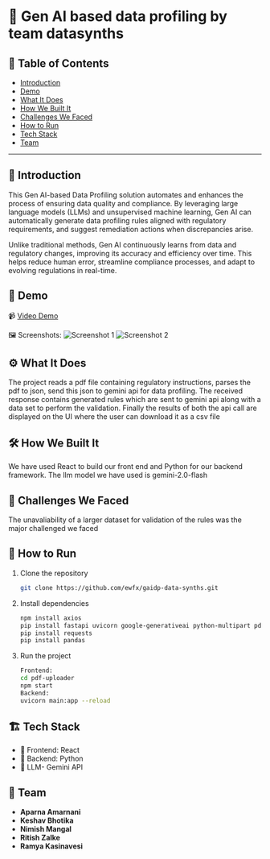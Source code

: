 # 🚀 Gen AI based data profiling by team datasynths

## 📌 Table of Contents
- [Introduction](#introduction)
- [Demo](#demo)
- [What It Does](#what-it-does)
- [How We Built It](#how-we-built-it)
- [Challenges We Faced](#challenges-we-faced)
- [How to Run](#how-to-run)
- [Tech Stack](#tech-stack)
- [Team](#team)

---

## 🎯 Introduction
This Gen AI-based Data Profiling solution automates and enhances the process of ensuring data quality and compliance. By leveraging large language models (LLMs) and unsupervised machine learning, Gen AI can automatically generate data profiling rules aligned with regulatory requirements, and suggest remediation actions when discrepancies arise.

Unlike traditional methods, Gen AI continuously learns from data and regulatory changes, improving its accuracy and efficiency over time. This helps reduce human error, streamline compliance processes, and adapt to evolving regulations in real-time.

## 🎥 Demo
📹 [Video Demo](https://github.com/ewfx/gaidp-data-synths/blob/main/artifacts/demo/demo_video.mp4)

🖼️ Screenshots:
![Screenshot 1]((https://github.com/ewfx/gaidp-data-synths/blob/main/artifacts/demo/Screenshot%202025-03-26%20132503.png))
![Screenshot 2]((https://github.com/ewfx/gaidp-data-synths/blob/main/artifacts/demo/Screenshot%202025-03-26%20132743.png))

## ⚙️ What It Does
The project reads a pdf file containing regulatory instructions, parses the pdf to json, send this json to gemini api for data profiling.
The received response contains generated rules which are sent to gemini api along with a data set to perform the validation. Finally the results of
both the api call are displayed on the UI where the user can download it as a csv file

## 🛠️ How We Built It
We have used React to build our front end and Python for our backend framework. The llm model we have used is gemini-2.0-flash

## 🚧 Challenges We Faced
The unavaliability of a larger dataset for validation of the rules was the major challenged we faced

## 🏃 How to Run
1. Clone the repository  
   ```sh
   git clone https://github.com/ewfx/gaidp-data-synths.git
   ```
2. Install dependencies  
   ```sh
   npm install axios  
   pip install fastapi uvicorn google-generativeai python-multipart pdfplumber 
   pip install requests  
   pip install pandas                                                                                                              
   ```
3. Run the project  
   ```sh
   Frontend:
   cd pdf-uploader
   npm start  
   Backend:
   uvicorn main:app --reload
   ```

## 🏗️ Tech Stack
- 🔹 Frontend: React 
- 🔹 Backend: Python
- 🔹 LLM- Gemini API

## 👥 Team
- **Aparna Amarnani** 
- **Keshav Bhotika** 
- **Nimish Mangal** 
- **Ritish Zalke** 
- **Ramya Kasinavesi** 
